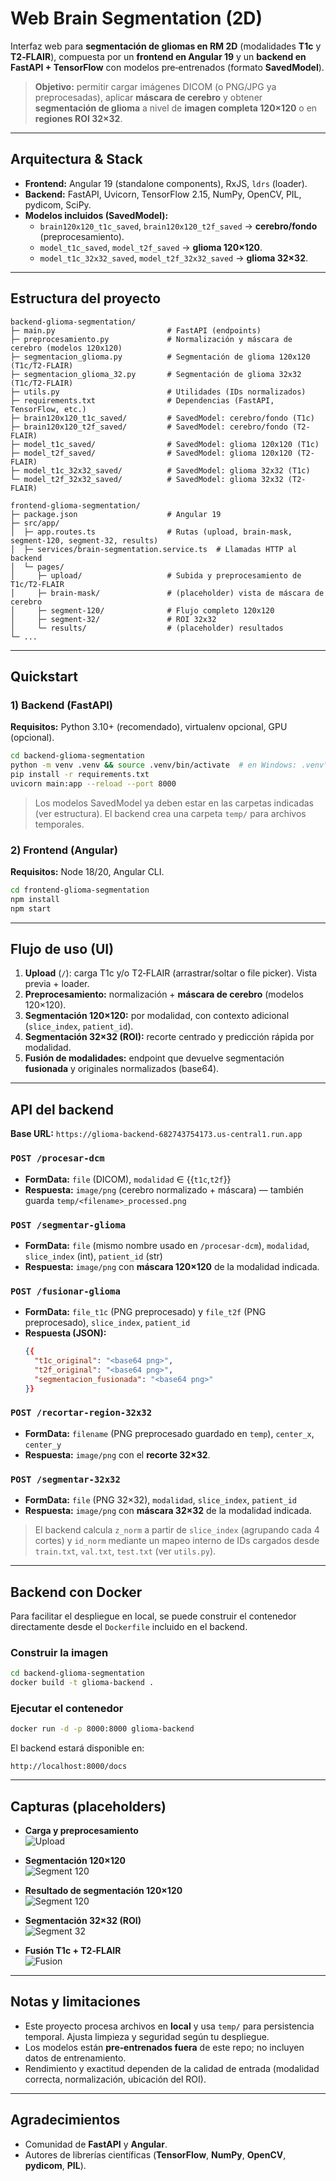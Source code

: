 
# Web Brain Segmentation (2D)

Interfaz web para **segmentación de gliomas en RM 2D** (modalidades **T1c** y **T2‑FLAIR**), compuesta por un **frontend en Angular 19** y un **backend en FastAPI + TensorFlow** con modelos pre‑entrenados (formato **SavedModel**).

> **Objetivo:** permitir cargar imágenes DICOM (o PNG/JPG ya preprocesadas), aplicar **máscara de cerebro** y obtener **segmentación de glioma** a nivel de **imagen completa 120×120** o en **regiones ROI 32×32**.

---

## Arquitectura & Stack

- **Frontend:** Angular 19 (standalone components), RxJS, `ldrs` (loader).
- **Backend:** FastAPI, Uvicorn, TensorFlow 2.15, NumPy, OpenCV, PIL, pydicom, SciPy.
- **Modelos incluidos (SavedModel):**
  - `brain120x120_t1c_saved`, `brain120x120_t2f_saved` → **cerebro/fondo** (preprocesamiento).
  - `model_t1c_saved`, `model_t2f_saved` → **glioma 120×120**.
  - `model_t1c_32x32_saved`, `model_t2f_32x32_saved` → **glioma 32×32**.

---

## Estructura del proyecto

```
backend-glioma-segmentation/
├─ main.py                         # FastAPI (endpoints)
├─ preprocesamiento.py             # Normalización y máscara de cerebro (modelos 120x120)
├─ segmentacion_glioma.py          # Segmentación de glioma 120x120 (T1c/T2-FLAIR)
├─ segmentacion_glioma_32.py       # Segmentación de glioma 32x32 (T1c/T2-FLAIR)
├─ utils.py                        # Utilidades (IDs normalizados)
├─ requirements.txt                # Dependencias (FastAPI, TensorFlow, etc.)
├─ brain120x120_t1c_saved/         # SavedModel: cerebro/fondo (T1c)
├─ brain120x120_t2f_saved/         # SavedModel: cerebro/fondo (T2-FLAIR)
├─ model_t1c_saved/                # SavedModel: glioma 120x120 (T1c)
├─ model_t2f_saved/                # SavedModel: glioma 120x120 (T2-FLAIR)
├─ model_t1c_32x32_saved/          # SavedModel: glioma 32x32 (T1c)
└─ model_t2f_32x32_saved/          # SavedModel: glioma 32x32 (T2-FLAIR)

frontend-glioma-segmentation/
├─ package.json                    # Angular 19
├─ src/app/
│  ├─ app.routes.ts                # Rutas (upload, brain-mask, segment-120, segment-32, results)
│  ├─ services/brain-segmentation.service.ts  # Llamadas HTTP al backend
│  └─ pages/
│     ├─ upload/                   # Subida y preprocesamiento de T1c/T2-FLAIR
│     ├─ brain-mask/               # (placeholder) vista de máscara de cerebro
│     ├─ segment-120/              # Flujo completo 120x120
│     ├─ segment-32/               # ROI 32x32
│     └─ results/                  # (placeholder) resultados
└─ ...
```

---

## Quickstart

### 1) Backend (FastAPI)

**Requisitos:** Python 3.10+ (recomendado), virtualenv opcional, GPU (opcional).

```bash
cd backend-glioma-segmentation
python -m venv .venv && source .venv/bin/activate  # en Windows: .venv\Scripts\activate
pip install -r requirements.txt
uvicorn main:app --reload --port 8000
```

> Los modelos SavedModel ya deben estar en las carpetas indicadas (ver estructura). El backend crea una carpeta `temp/` para archivos temporales.

### 2) Frontend (Angular)

**Requisitos:** Node 18/20, Angular CLI.

```bash
cd frontend-glioma-segmentation
npm install
npm start
```

---

## Flujo de uso (UI)

1. **Upload** (`/`): carga T1c y/o T2‑FLAIR (arrastrar/soltar o file picker). Vista previa + loader.  
2. **Preprocesamiento:** normalización + **máscara de cerebro** (modelos 120×120).  
3. **Segmentación 120×120:** por modalidad, con contexto adicional (`slice_index`, `patient_id`).  
4. **Segmentación 32×32 (ROI):** recorte centrado y predicción rápida por modalidad.  
5. **Fusión de modalidades:** endpoint que devuelve segmentación **fusionada** y originales normalizados (base64).

---

## API del backend

**Base URL:** `https://glioma-backend-682743754173.us-central1.run.app`

### `POST /procesar-dcm`
- **FormData:** `file` (DICOM), `modalidad` ∈ {{`t1c`,`t2f`}}  
- **Respuesta:** `image/png` (cerebro normalizado + máscara) — también guarda `temp/<filename>_processed.png`

### `POST /segmentar-glioma`
- **FormData:** `file` (mismo nombre usado en `/procesar-dcm`), `modalidad`, `slice_index` (int), `patient_id` (str)  
- **Respuesta:** `image/png` con **máscara 120×120** de la modalidad indicada.

### `POST /fusionar-glioma`
- **FormData:** `file_t1c` (PNG preprocesado) y `file_t2f` (PNG preprocesado), `slice_index`, `patient_id`  
- **Respuesta (JSON):**
  ```json
  {{
    "t1c_original": "<base64 png>",
    "t2f_original": "<base64 png>",
    "segmentacion_fusionada": "<base64 png>"
  }}
  ```

### `POST /recortar-region-32x32`
- **FormData:** `filename` (PNG preprocesado guardado en `temp`), `center_x`, `center_y`  
- **Respuesta:** `image/png` con el **recorte 32×32**.

### `POST /segmentar-32x32`
- **FormData:** `file` (PNG 32×32), `modalidad`, `slice_index`, `patient_id`  
- **Respuesta:** `image/png` con **máscara 32×32** de la modalidad indicada.

> El backend calcula `z_norm` a partir de `slice_index` (agrupando cada 4 cortes) y `id_norm` mediante un mapeo interno de IDs cargados desde `train.txt`, `val.txt`, `test.txt` (ver `utils.py`).

---

## Backend con Docker

Para facilitar el despliegue en local, se puede construir el contenedor directamente desde el `Dockerfile` incluido en el backend.

### Construir la imagen

```bash
cd backend-glioma-segmentation
docker build -t glioma-backend .
```

### Ejecutar el contenedor

```bash
docker run -d -p 8000:8000 glioma-backend
```

El backend estará disponible en:

```
http://localhost:8000/docs
```

---

## Capturas (placeholders)

- **Carga y preprocesamiento**  
  ![Upload](./docs/images/preview_comparacion.png)

- **Segmentación 120×120**  
  ![Segment 120](./docs/images/preview_segmentar120x120.png)

- **Resultado de segmentación 120×120**  
  ![Segment 120](./docs/images/segmentacion_comparacion.png)

- **Segmentación 32×32 (ROI)**  
  ![Segment 32](./docs/images/preview_segmentar32x32.png)

- **Fusión T1c + T2‑FLAIR**  
  ![Fusion](./docs/images/resultado_segmentar120x120.png)


---

## Notas y limitaciones

- Este proyecto procesa archivos en **local** y usa `temp/` para persistencia temporal. Ajusta limpieza y seguridad según tu despliegue.
- Los modelos están **pre‑entrenados fuera** de este repo; no incluyen datos de entrenamiento.
- Rendimiento y exactitud dependen de la calidad de entrada (modalidad correcta, normalización, ubicación del ROI).

---

## Agradecimientos

- Comunidad de **FastAPI** y **Angular**.  
- Autores de librerías científicas (**TensorFlow**, **NumPy**, **OpenCV**, **pydicom**, **PIL**).
